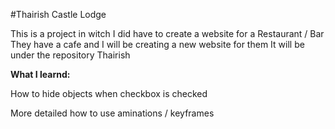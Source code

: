 #Thairish Castle Lodge

This is a project in witch I did have to create a website for a Restaurant / Bar 
They have a cafe and I will be creating a new website for them
It will be under the repository Thairish

**What I learnd:**

How to hide objects when checkbox is checked

More detailed how to use aminations / keyframes
